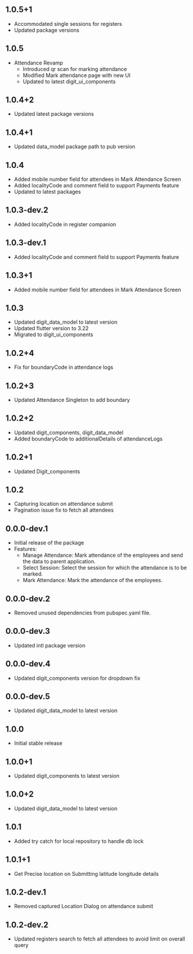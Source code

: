 ## 1.0.5+1

* Accommodated single sessions for registers
* Updated package versions

## 1.0.5

* Attendance Revamp
    * Introduced qr scan for marking attendance
    * Modified Mark attendance page with new UI
    * Updated to latest digit_ui_components

## 1.0.4+2

* Updated latest package versions

## 1.0.4+1

* Updated data_model package path to pub version

## 1.0.4

* Added mobile number field for attendees in Mark Attendance Screen
* Added localityCode and comment field to support Payments feature
* Updated to latest packages

## 1.0.3-dev.2

* Added localityCode in register companion

## 1.0.3-dev.1

* Added localityCode and comment field to support Payments feature

## 1.0.3+1

* Added mobile number field for attendees in Mark Attendance Screen

## 1.0.3

* Updated digit_data_model to latest version
* Updated flutter version to 3.22
* Migrated to digit_ui_components

## 1.0.2+4

* Fix for boundaryCode in attendance logs

## 1.0.2+3

* Updated Attendance Singleton to add boundary

## 1.0.2+2

* Updated digit_components, digit_data_model
* Added boundaryCode to additionalDetails of attendanceLogs

## 1.0.2+1

* Updated Digit_components

## 1.0.2

* Capturing location on attendance submit
* Pagination issue fix to fetch all attendees

## 0.0.0-dev.1

* Initial release of the package
* Features:
    - Manage Attendance: Mark attendance of the employees and send the data to parent application.
    - Select Session: Select the session for which the attendance is to be marked.
    - Mark Attendance: Mark the attendance of the employees.

## 0.0.0-dev.2

* Removed unused dependencies from pubspec.yaml file.

## 0.0.0-dev.3

* Updated intl package version

## 0.0.0-dev.4

* Updated digit_components version for dropdown fix

## 0.0.0-dev.5

* Updated digit_data_model to latest version

## 1.0.0

* Initial stable release

## 1.0.0+1

* Updated digit_components to latest version

## 1.0.0+2

* Updated digit_data_model to latest version

## 1.0.1

* Added try catch for local repository to handle db lock

## 1.0.1+1

* Get Precise location on Submitting latitude longitude details

## 1.0.2-dev.1

* Removed captured Location Dialog on attendance submit

## 1.0.2-dev.2

* Updated registers search to fetch all attendees to avoid limit on overall query